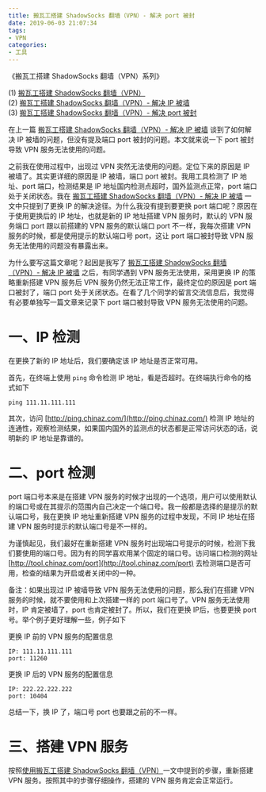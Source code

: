 ```yaml
---
title: 搬瓦工搭建 ShadowSocks 翻墙（VPN）- 解决 port 被封
date: 2019-06-03 21:07:34
tags:
- VPN
categories:
- 工具
---
```


《搬瓦工搭建 ShadowSocks 翻墙（VPN）系列》

(1) [搬瓦工搭建 ShadowSocks 翻墙（VPN）](https://depthlove.github.io/2019/03/29/establish-vpn-server/)  
(2) [搬瓦工搭建 ShadowSocks 翻墙（VPN）- 解决 IP 被墙](https://depthlove.github.io/2019/06/02/establish-vpn-server-02/)  
(3) [搬瓦工搭建 ShadowSocks 翻墙（VPN）- 解决 port 被封](https://depthlove.github.io/2019/06/03/establish-vpn-server-03/)

在上一篇 [搬瓦工搭建 ShadowSocks 翻墙（VPN）- 解决 IP 被墙](https://depthlove.github.io/2019/06/02/establish-vpn-server-02/) 谈到了如何解决 IP 被墙的问题，但没有提及端口 port 被封的问题。本文就来说一下 port 被封导致 VPN 服务无法使用的问题。

之前我在使用过程中，出现过 VPN 突然无法使用的问题。定位下来的原因是 IP 被墙了。其实更详细的原因是 IP 被墙，端口 port 被封。我用工具检测了 IP 地址、port 端口，检测结果是 IP 地址国内检测点超时，国外监测点正常，port 端口处于关闭状态。我在 [搬瓦工搭建 ShadowSocks 翻墙（VPN）- 解决 IP 被墙](https://depthlove.github.io/2019/06/02/establish-vpn-server-02/) 一文中只提到了更换 IP 的解决途径。为什么我没有提到要更换 port 端口呢？原因在于使用更换后的 IP 地址，也就是新的 IP 地址搭建 VPN 服务时，默认的 VPN 服务端口 port 跟以前搭建的 VPN 服务的默认端口 port 不一样，我每次搭建 VPN 服务的时候，都是使用提示的默认端口号 port，这让 port 端口被封导致 VPN 服务无法使用的问题没有暴露出来。

<!-- more -->

为什么要写这篇文章呢？起因是我写了 [搬瓦工搭建 ShadowSocks 翻墙（VPN）- 解决 IP 被墙](https://depthlove.github.io/2019/06/02/establish-vpn-server-02/) 之后，有同学遇到 VPN 服务无法使用，采用更换 IP 的策略重新搭建 VPN 服务后 VPN 服务仍然无法正常工作，最终定位的原因是 port 端口被封了，端口 port 处于关闭状态。在看了几个同学的留言交流信息后，我觉得有必要单独写一篇文章来记录下 port 端口被封导致 VPN 服务无法使用的问题。

# 一、IP 检测

在更换了新的 IP 地址后，我们要确定该 IP 地址是否正常可用。

首先，在终端上使用 `ping` 命令检测 IP 地址，看是否超时。在终端执行命令的格式如下

```
ping 111.11.111.111
```

其次，访问 [http://ping.chinaz.com/](http://ping.chinaz.com/) 检测 IP 地址的连通性，观察检测结果，如果国内国外的监测点的状态都是正常访问状态的话，说明新的 IP 地址是靠谱的。


# 二、port 检测

port 端口号本来是在搭建 VPN 服务的时候才出现的一个选项，用户可以使用默认的端口号或在其提示的范围内自己决定一个端口号。我一般都是选择的是提示的默认端口号，我在更换 IP 地址重新搭建 VPN 服务的过程中发现，不同 IP 地址在搭建 VPN 服务时提示的默认端口号是不一样的。

为谨慎起见，我们最好在重新搭建 VPN 服务时出现端口号提示的时候，检测下我们要使用的端口号。因为有的同学喜欢用某个固定的端口号。访问端口检测的网址 [http://tool.chinaz.com/port](http://tool.chinaz.com/port) 去检测端口是否可用，检查的结果为开启或者关闭中的一种。

备注：如果出现过 IP 被墙导致 VPN 服务无法使用的问题，那么我们在搭建 VPN 服务的时候，就不要使用和上次搭建一样的 port 端口号了。VPN 服务无法使用时，IP 肯定被墙了，port 也肯定被封了。所以，我们在更换 IP后，也要更换 port 号。举个例子更好理解一些，例子如下

更换 IP 前的 VPN 服务的配置信息

```
IP: 111.11.111.111
port: 11260
```

更换 IP 后的 VPN 服务的配置信息

```
IP: 222.22.222.222
port: 10404
```

总结一下，换 IP 了，端口号 port 也要跟之前的不一样。


# 三、搭建 VPN 服务

按照[使用搬瓦工搭建 ShadowSocks 翻墙（VPN）](https://depthlove.github.io/2019/03/29/establish-vpn-server/)一文中提到的步骤，重新搭建 VPN 服务。按照其中的步骤仔细操作，搭建的 VPN 服务肯定会正常运行。